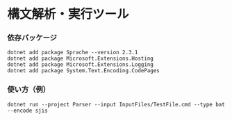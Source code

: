
# 構文解析・実行ツール

### 依存パッケージ

```
dotnet add package Sprache --version 2.3.1
dotnet add package Microsoft.Extensions.Hosting
dotnet add package Microsoft.Extensions.Logging
dotnet add package System.Text.Encoding.CodePages
```

### 使い方（例）

```
dotnet run --project Parser --input InputFiles/TestFile.cmd --type bat --encode sjis
```
